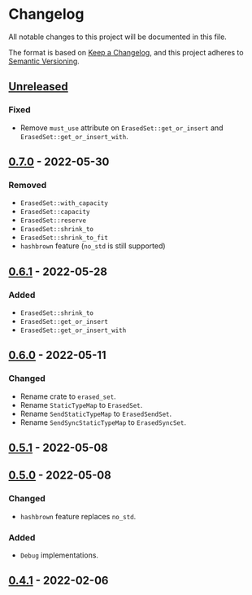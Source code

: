 # Changelog

All notable changes to this project will be documented in this file.

The format is based on [Keep a Changelog](https://keepachangelog.com/en/1.0.0/),
and this project adheres to [Semantic Versioning](https://semver.org/spec/v2.0.0.html).

## [Unreleased]

### Fixed

- Remove `must_use` attribute on `ErasedSet::get_or_insert` and
  `ErasedSet::get_or_insert_with`.

## [0.7.0] - 2022-05-30

### Removed
- `ErasedSet::with_capacity`
- `ErasedSet::capacity`
- `ErasedSet::reserve`
- `ErasedSet::shrink_to`
- `ErasedSet::shrink_to_fit`
- `hashbrown` feature (`no_std` is still supported)

## [0.6.1] - 2022-05-28

### Added
- `ErasedSet::shrink_to`
- `ErasedSet::get_or_insert`
- `ErasedSet::get_or_insert_with`

## [0.6.0] - 2022-05-11

### Changed
- Rename crate to `erased_set`.
- Rename `StaticTypeMap` to `ErasedSet`.
- Rename `SendStaticTypeMap` to `ErasedSendSet`.
- Rename `SendSyncStaticTypeMap` to `ErasedSyncSet`.

## [0.5.1] - 2022-05-08

## [0.5.0] - 2022-05-08

### Changed
- `hashbrown` feature replaces `no_std`.

### Added
- `Debug` implementations.

## [0.4.1] - 2022-02-06

[unreleased]: https://github.com/malobre/erased_set/compare/v0.7.0...HEAD
[0.7.0]: https://github.com/malobre/erased_set/compare/v0.6.1...v0.7.0
[0.6.1]: https://github.com/malobre/erased_set/compare/v0.6.0...v0.6.1
[0.6.0]: https://github.com/malobre/erased_set/compare/v0.5.1...v0.6.0
[0.5.1]: https://github.com/malobre/erased_set/compare/v0.5.0...v0.5.1
[0.5.0]: https://github.com/malobre/erased_set/compare/v0.4.1...v0.5.0
[0.4.1]: https://github.com/malobre/erased_set/releases/tag/v0.4.1
